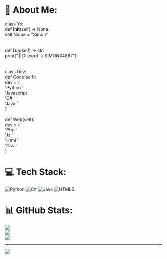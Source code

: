 # 💫 About Me:
class Yo:<br>    def __init__(self) -> None:<br>        self.Name = "Simon" <br>        <br><br>    def Dm(self) -> str:<br>        print("👋 Discord -> SIMON#4867")<br>    <br>  <br>class Dev:<br>    def Code(self):<br>        dev = {<br>            'Python '<br>            'Javascript '<br>            'C# '<br>            'Java '<br>        } <br>    <br>    def Web(self):<br>        dev = {<br>            'Php '<br>            'Js ' <br>            'Html '<br>            'Css '<br>       }


# 💻 Tech Stack:
![Python](https://img.shields.io/badge/python-3670A0?style=for-the-badge&logo=python&logoColor=ffdd54) ![C#](https://img.shields.io/badge/c%23-%23239120.svg?style=for-the-badge&logo=c-sharp&logoColor=white) ![Java](https://img.shields.io/badge/java-%23ED8B00.svg?style=for-the-badge&logo=java&logoColor=white) ![HTML5](https://img.shields.io/badge/html5-%23E34F26.svg?style=for-the-badge&logo=html5&logoColor=white)
# 📊 GitHub Stats:
![](https://github-readme-stats.vercel.app/api?username=wxlfSimon&theme=dark&hide_border=false&include_all_commits=false&count_private=false)<br/>
![](https://github-readme-streak-stats.herokuapp.com/?user=wxlfSimon&theme=dark&hide_border=false)<br/>
![](https://github-readme-stats.vercel.app/api/top-langs/?username=wxlfSimon&theme=dark&hide_border=false&include_all_commits=false&count_private=false&layout=compact)

---
[![](https://visitcount.itsvg.in/api?id=wxlfSimon&icon=6&color=1)](https://visitcount.itsvg.in)

<!-- Proudly created with GPRM ( https://gprm.itsvg.in ) -->
